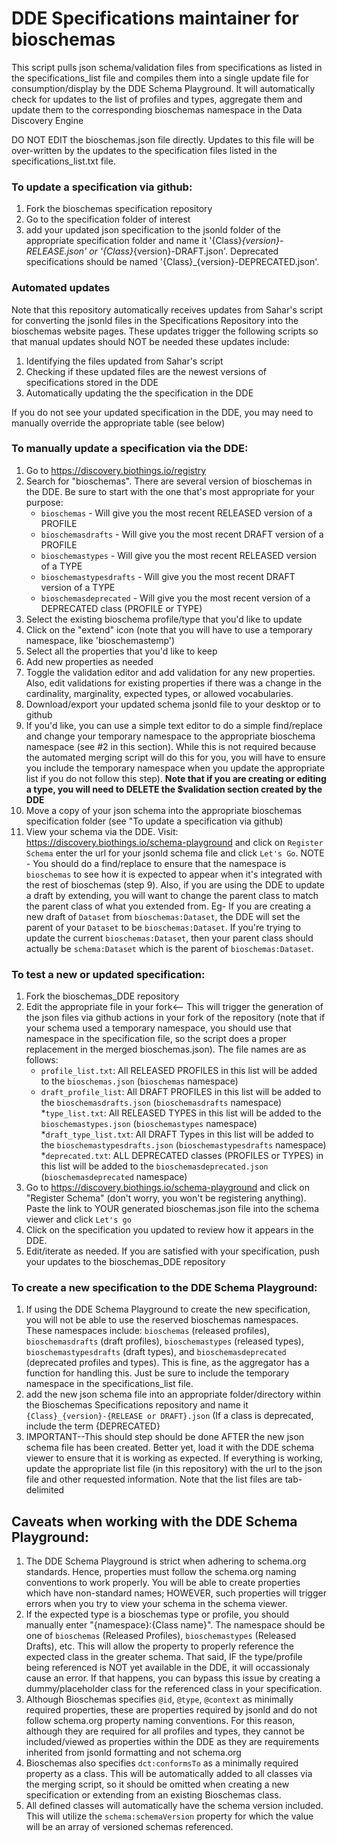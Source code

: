 # DDE Specifications maintainer for bioschemas
This script pulls json schema/validation files from specifications as listed in the specifications_list file and compiles them into a single update file for consumption/display by the DDE Schema Playground. It will automatically check for updates to the list of profiles and types, aggregate them and update them to the corresponding bioschemas namespace in the Data Discovery Engine

DO NOT EDIT the bioschemas.json file directly. Updates to this file will be over-written by the updates to the specification files listed in the specifications_list.txt file.

### To update a specification via github:
 1. Fork the bioschemas specification repository
 2. Go to the specification folder of interest
 3. add your updated json specification to the jsonld folder of the appropriate specification folder and  name it '{Class}_{version}-RELEASE.json' or '{Class}_{version}-DRAFT.json'. Deprecated specifications should be named '{Class}_{version}-DEPRECATED.json'.

### Automated updates
Note that this repository automatically receives updates from Sahar's script for converting the jsonld files in the Specifications Repository into the bioschemas website pages. These updates trigger the following scripts so that manual updates should NOT be needed these updates include:
 1. Identifying the files updated from Sahar's script
 2. Checking if these updated files are the newest versions of specifications stored in the DDE
 3. Automatically updating the the specification in the DDE

If you do not see your updated specification in the DDE, you may need to manually override the appropriate table (see below)

### To manually update a specification via the DDE:
 1. Go to https://discovery.biothings.io/registry
 2. Search for "bioschemas". There are several version of bioschemas in the DDE. Be sure to start with the one that's most appropriate for your purpose:
    * `bioschemas` - Will give you the most recent RELEASED version of a PROFILE
    * `bioschemasdrafts` - Will give you the most recent DRAFT version of a PROFILE
    * `bioschemastypes` - Will give you the most recent RELEASED version of a TYPE
    * `bioschemastypesdrafts` - Will give you the most recent DRAFT version of a TYPE
    * `bioschemasdeprecated` - Will give you the most recent version of a DEPRECATED class (PROFILE or TYPE)     
 3. Select the existing bioschema profile/type that you'd like to update
 4. Click on the "extend" icon (note that you will have to use a temporary namespace, like 'bioschemastemp')
 5. Select all the properties that you'd like to keep
 6. Add new properties as needed
 7. Toggle the validation editor and add validation for any new properties. Also, edit validations for existing properties if there was a change in the cardinality, marginality, expected types, or allowed vocabularies. 
 8. Download/export your updated schema jsonld file to your desktop or to github
 9. If you'd like, you can use a simple text editor to do a simple find/replace and change your temporary namespace to the appropriate bioschema namespace (see #2 in this section). While this is not required because the automated merging script will do this for you, you will have to ensure you include the temporary namespace when you update the appropriate list if you do not follow this step). **Note that if you are creating or editing a type, you will need to DELETE the $validation section created by the DDE**
 10. Move a copy of your json schema into the appropriate bioschemas specification folder (see "To update a specification via github)
 11. View your schema via the DDE. Visit: https://discovery.biothings.io/schema-playground and click on `Register Schema` enter the url for your jsonld schema file and click `Let's Go`. NOTE - You should do a find/replace to ensure that the namespace is `bioschemas` to see how it is expected to appear when it's integrated with the rest of bioschemas (step 9). Also, if you are using the DDE to update a draft by extending, you will want to change the parent class to match the parent class of what you extended from. Eg- If you are creating a new draft of `Dataset` from `bioschemas:Dataset`, the DDE will set the parent of your `Dataset` to be `bioschemas:Dataset`. If you're trying to update the current `bioschemas:Dataset`, then your parent class should actually be `schema:Dataset` which is the parent of `bioschemas:Dataset`.
 
 ### To test a new or updated specification:
 1. Fork the bioschemas_DDE repository
 2. Edit the appropriate file in your fork<-- This will trigger the generation of the json files via github actions in your fork of the repository (note that if your schema used a temporary namespace, you should use that namespace in the specification file, so the script does a proper replacement in the merged bioschemas.json). The file names are as follows:
     * `profile_list.txt`: All RELEASED PROFILES in this list will be added to the `bioschemas.json` (`bioschemas` namespace)
     * `draft_profile_list`:  All DRAFT PROFILES in this list will be added to the `bioschemasdrafts.json` (`bioschemasdrafts` namespace)
     *`type_list.txt`:  All RELEASED TYPES in this list will be added to the `bioschemastypes.json` (`bioschemastypes` namespace)
     *`draft_type_list.txt`: All DRAFT Types in this list will be added to the `bioschemastypesdrafts.json` (`bioschemastypesdrafts` namespace)
     *`deprecated.txt`: ALL DEPRECATED classes (PROFILES or TYPES) in this list will be added to the `bioschemasdeprecated.json` (`bioschemasdeprecated` namespace)
 3. Go to https://discovery.biothings.io/schema-playground and click on "Register Schema" (don't worry, you won't be registering anything). Paste the link to YOUR generated bioschemas.json file into the schema viewer and click `Let's go`
 4. Click on the specification you updated to review how it appears in the DDE.
 5. Edit/iterate as needed. If you are satisfied with your specification, push your updates to the bioschemas_DDE repository

### To create a new specification to the DDE Schema Playground:
 1. If using the DDE Schema Playground to create the new specification, you will not be able to use the reserved bioschemas namespaces. These namespaces include: `bioschemas` (released profiles), `bioschemasdrafts` (draft profiles), `bioschemastypes` (released types), `bioschemastypesdrafts` (draft types), and `bioschemasdeprecated` (deprecated profiles and types). This is fine, as the aggregator has a function for handling this. Just be sure to include the temporary namespace in the specifications_list file.
 2. add the new json schema file into an appropriate folder/directory within the Bioschemas Specifications repository and name it `{Class}_{version}-{RELEASE or DRAFT}.json` (If a class is deprecated, include the term {DEPRECATED}
 3. IMPORTANT--This should step should be done AFTER the new json schema file has been created. Better yet, load it with the DDE schema viewer to ensure that it is working as expected. If everything is working, update the appropriate list file (in this repository) with the url to the json file and other requested information. Note that the list files are tab-delimited
 
 ## Caveats when working with the DDE Schema Playground:
 1. The DDE Schema Playground is strict when adhering to schema.org standards. Hence, properties must follow the schema.org naming conventions to work properly. You will be able to create properties which have non-standard names; HOWEVER, such properties will trigger errors when you try to view your schema in the schema viewer.
 2. If the expected type is a bioschemas type or profile, you should manually enter "{namespace}:{Class name}". The namespace should be one of `bioschemas` (Released Profiles), `bioschemastypes` (Released Drafts), etc. This will allow the property to properly reference the expected class in the greater schema. That said, IF the type/profile being referenced is NOT yet available in the DDE, it will occassionaly cause an error. If that happens, you can bypass this issue by creating a dummy/placeholder class for the referenced class in your specification. 
 3. Although Bioschemas specifies `@id`, `@type`, `@context` as minimally required properties, these are properties required by jsonld and do not follow schema.org property naming conventions. For this reason, although they are required for all profiles and types, they cannot be included/viewed as properties within the DDE as they are requirements inherited from jsonld formatting and not schema.org
 4. Bioschemas also specifies `dct:conformsTo` as a minimally required property as a class. This will be automatically added to all classes via the merging script, so it should be omitted when creating a new specification or extending from an existing Bioschemas class.
 5. All defined classes will automatically have the schema version included. This will utilize the `schema:schemaVersion` property for which the value will be an array of versioned schemas referenced.
 
 
 



